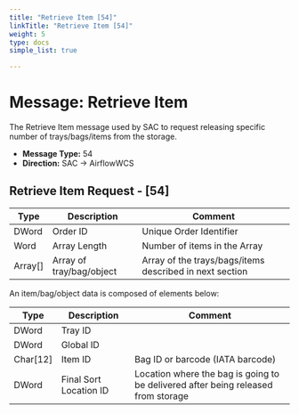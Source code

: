 ```yaml
---
title: "Retrieve Item [54]"
linkTitle: "Retrieve Item [54]"
weight: 5
type: docs
simple_list: true

---
```


# Message: Retrieve Item 

The Retrieve Item message used by SAC to request releasing specific number of trays/bags/items from the storage.


- **Message Type:** 54
- **Direction:** SAC  → AirflowWCS

<!-- -->

## Retrieve Item Request - [54]

|Type |Description |Comment|
|-----|------------|------------|
|DWord | Order ID | Unique Order Identifier | 
|Word |Array Length |Number of items in the Array|
|Array[] |Array of tray/bag/object | Array of the trays/bags/items described in next section|


<!-- -->

An item/bag/object data is composed of elements below:


|Type |Description | Comment |
|-----|------------|----------|
|DWord |Tray ID  |
|DWord |Global ID |
|Char[12]|Item ID  |Bag ID or barcode (IATA barcode)|
|DWord |Final Sort Location ID| Location where the bag is going to be delivered after being released from storage| 
